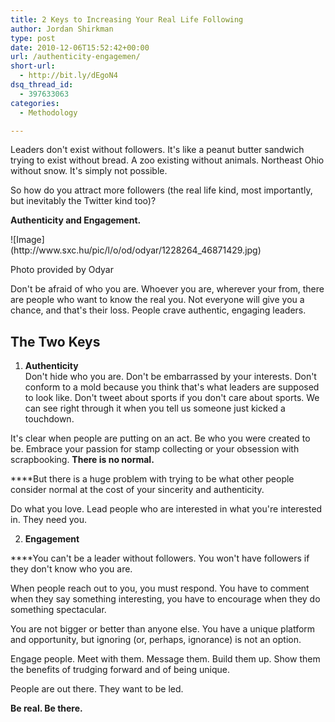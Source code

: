 ```yaml
---
title: 2 Keys to Increasing Your Real Life Following
author: Jordan Shirkman
type: post
date: 2010-12-06T15:52:42+00:00
url: /authenticity-engagemen/
short-url:
  - http://bit.ly/dEgoN4
dsq_thread_id:
  - 397633063
categories:
  - Methodology

---
```

Leaders don't exist without followers. It's like a peanut butter sandwich trying to exist without bread. A zoo existing without animals. Northeast Ohio without snow. It's simply not possible.

So how do you attract more followers (the real life kind, most importantly, but inevitably the Twitter kind too)?

**Authenticity and Engagement.**

<div style="width: 412px" class="wp-caption aligncenter">
  ![Image](http://www.sxc.hu/pic/l/o/od/odyar/1228264_46871429.jpg)
  
  <p class="wp-caption-text">
    Photo provided by Odyar
  </p>
</div>

<p style="text-align: left;">
  Don't be afraid of who you are. Whoever you are, wherever your from, there are people who want to know the real you. Not everyone will give you a chance, and that's their loss. People crave authentic, engaging leaders.
</p>

## The Two Keys

1. **Authenticity**  
Don't hide who you are. Don't be embarrassed by your interests. Don't conform to a mold because you think that's what leaders are supposed to look like. Don't tweet about sports if you don't care about sports. We can see right through it when you tell us someone just kicked a touchdown.

It's clear when people are putting on an act. Be who you were created to be. Embrace your passion for stamp collecting or your obsession with scrapbooking. **There is no normal.** 

****But there is a huge problem with trying to be what other people consider normal at the cost of your sincerity and authenticity.

Do what you love. Lead people who are interested in what you're interested in. They need you.

2. **Engagement**

****You can't be a leader without followers. You won't have followers if they don't know who you are.

When people reach out to you, you must respond. You have to comment when they say something interesting, you have to encourage when they do something spectacular.

You are not bigger or better than anyone else. You have a unique platform and opportunity, but ignoring (or, perhaps, ignorance) is not an option.

Engage people. Meet with them. Message them. Build them up. Show them the benefits of trudging forward and of being unique.

People are out there. They want to be led.

**Be real. Be there.**